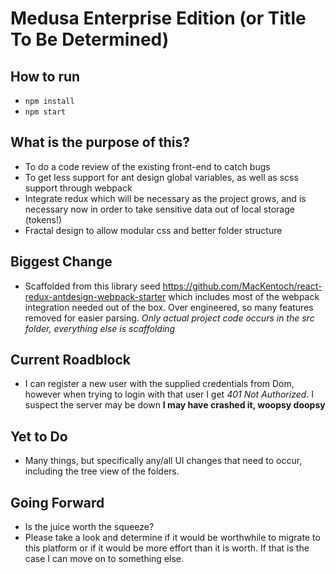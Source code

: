 

# Medusa Enterprise Edition (or Title To Be Determined)


## How to run
 - `npm install`
 - `npm start`

## What is the purpose of this?
 - To do a code review of the existing front-end to catch bugs
 - To get less support for ant design global variables, as well as scss support through webpack
 - Integrate redux which will be necessary as the project grows, and is necessary now in order to take sensitive data out of local storage (tokens!)
 - Fractal design to allow modular css and better folder structure

## Biggest Change
 - Scaffolded from this library seed https://github.com/MacKentoch/react-redux-antdesign-webpack-starter
  which includes most of the webpack integration needed out of the box. Over engineered, so many features removed for easier parsing. *Only actual project code occurs in the src folder, everything else is scaffolding*

## Current Roadblock
 - I can register a new user with the supplied credentials from Dom, however when trying to login with that user I get *401 Not Authorized*. I suspect the server may be down **I may have crashed it, woopsy doopsy**

## Yet to Do
 - Many things, but specifically any/all UI changes that need to occur, including the tree view of the folders.

## Going Forward
  - Is the juice worth the squeeze?
  - Please take a look and determine if it would be worthwhile to migrate to this platform or if it would be more effort than it is worth. If that is the case I can move on to something else.
